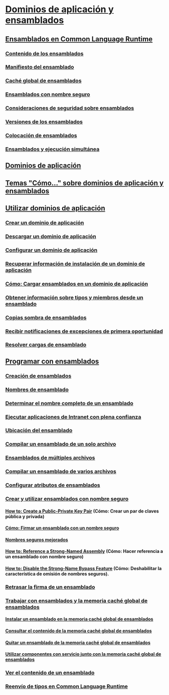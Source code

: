 # [Dominios de aplicación y ensamblados](index.md)
## [Ensamblados en Common Language Runtime](assemblies-in-the-common-language-runtime.md)
### [Contenido de los ensamblados](assembly-contents.md)
### [Manifiesto del ensamblado](assembly-manifest.md)
### [Caché global de ensamblados](gac.md)
### [Ensamblados con nombre seguro](strong-named-assemblies.md)
### [Consideraciones de seguridad sobre ensamblados](assembly-security-considerations.md)
### [Versiones de los ensamblados](assembly-versioning.md)
### [Colocación de ensamblados](assembly-placement.md)
### [Ensamblados y ejecución simultánea](assemblies-and-side-by-side-execution.md)
## [Dominios de aplicación](application-domains.md)
## [Temas "Cómo..." sobre dominios de aplicación y ensamblados](application-domains-and-assemblies-how-to-topics.md)
## [Utilizar dominios de aplicación](application-domains.md)
### [Crear un dominio de aplicación](how-to-create-an-application-domain.md)
### [Descargar un dominio de aplicación](how-to-unload-an-application-domain.md)
### [Configurar un dominio de aplicación](how-to-configure-an-application-domain.md)
### [Recuperar información de instalación de un dominio de aplicación](retrieve-setup-information.md)
### [Cómo: Cargar ensamblados en un dominio de aplicación](how-to-load-assemblies-into-an-application-domain.md)
### [Obtener información sobre tipos y miembros desde un ensamblado](how-to-obtain-type-and-member-information-from-an-assembly.md)
### [Copias sombra de ensamblados](shadow-copy-assemblies.md)
### [Recibir notificaciones de excepciones de primera oportunidad](how-to-receive-first-chance-exception-notifications.md)
### [Resolver cargas de ensamblado](resolve-assembly-loads.md)
## [Programar con ensamblados](programming-with-assemblies.md)
### [Creación de ensamblados](create-assemblies.md)
### [Nombres de ensamblado](assembly-names.md)
### [Determinar el nombre completo de un ensamblado](how-to-determine-assembly-fully-qualified-name.md)
### [Ejecutar aplicaciones de Intranet con plena confianza](running-intranet-applications-in-full-trust.md)
### [Ubicación del ensamblado](assembly-location.md)
### [Compilar un ensamblado de un solo archivo](how-to-build-a-single-file-assembly.md)
### [Ensamblados de múltiples archivos](multifile-assemblies.md)
### [Compilar un ensamblado de varios archivos](how-to-build-a-multifile-assembly.md)
### [Configurar atributos de ensamblados](set-assembly-attributes.md)
### [Crear y utilizar ensamblados con nombre seguro](create-and-use-strong-named-assemblies.md)
#### [How to: Create a Public-Private Key Pair](how-to-create-a-public-private-key-pair.md) (Cómo: Crear un par de claves pública y privada)
#### [Cómo: Firmar un ensamblado con un nombre seguro](how-to-sign-an-assembly-with-a-strong-name.md)
#### [Nombres seguros mejorados](enhanced-strong-naming.md)
#### [How to: Reference a Strong-Named Assembly](how-to-reference-a-strong-named-assembly.md) (Cómo: Hacer referencia a un ensamblado con nombre seguro)
#### [How to: Disable the Strong-Name Bypass Feature](how-to-disable-the-strong-name-bypass-feature.md) (Cómo: Deshabilitar la característica de omisión de nombres seguros).
### [Retrasar la firma de un ensamblado](delay-sign-assembly.md)
### [Trabajar con ensamblados y la memoria caché global de ensamblados](working-with-assemblies-and-the-gac.md)
#### [Instalar un ensamblado en la memoria caché global de ensamblados](how-to-install-an-assembly-into-the-gac.md)
#### [Consultar el contenido de la memoria caché global de ensamblados](how-to-view-the-contents-of-the-gac.md)
#### [Quitar un ensamblado de la memoria caché global de ensamblados](how-to-remove-an-assembly-from-the-gac.md)
#### [Utilizar componentes con servicio junto con la memoria caché global de ensamblados](use-serviced-components-with-the-gac.md)
### [Ver el contenido de un ensamblado](how-to-view-assembly-contents.md)
### [Reenvío de tipos en Common Language Runtime](type-forwarding-in-the-common-language-runtime.md)
